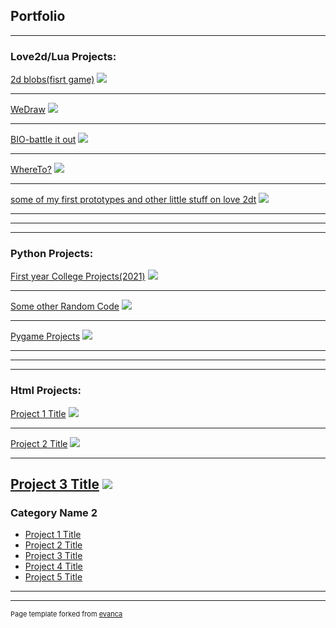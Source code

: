 ## Portfolio

---

### Love2d/Lua Projects: 
[2d blobs(fisrt game)](/sample_page)
<img src="images/dummy_thumbnail.jpg?raw=true"/>

---
[WeDraw](/pdf/sample_presentation.pdf)
<img src="images/dummy_thumbnail.jpg?raw=true"/>

---
[BIO-battle it out](http://example.com/)
<img src="images/dummy_thumbnail.jpg?raw=true"/>

---
[WhereTo?](http://example.com/)
<img src="images/dummy_thumbnail.jpg?raw=true"/>

---
[some of my first prototypes and other little stuff on love 2dt](http://example.com/)
<img src="images/dummy_thumbnail.jpg?raw=true"/>




---
---
---

### Python Projects: 
[First year College Projects(2021)](/sample_page)
<img src="images/dummy_thumbnail.jpg?raw=true"/>

---
[Some other Random Code](/pdf/sample_presentation.pdf)
<img src="images/dummy_thumbnail.jpg?raw=true"/>

---
[Pygame Projects](http://example.com/)
<img src="images/dummy_thumbnail.jpg?raw=true"/>





---
---
---

### Html Projects: 
[Project 1 Title](/sample_page)
<img src="images/dummy_thumbnail.jpg?raw=true"/>

---
[Project 2 Title](/pdf/sample_presentation.pdf)
<img src="images/dummy_thumbnail.jpg?raw=true"/>

---
[Project 3 Title](http://example.com/)
<img src="images/dummy_thumbnail.jpg?raw=true"/>
---

### Category Name 2

- [Project 1 Title](http://example.com/)
- [Project 2 Title](http://example.com/)
- [Project 3 Title](http://example.com/)
- [Project 4 Title](http://example.com/)
- [Project 5 Title](http://example.com/)

---




---
<p style="font-size:11px">Page template forked from <a href="https://github.com/evanca/quick-portfolio">evanca</a></p>
<!-- Remove above link if you don't want to attibute -->
